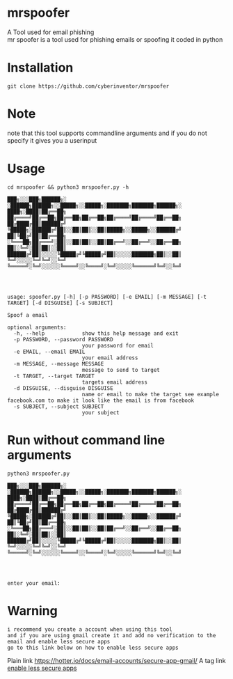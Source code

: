 # mrspoofer
A Tool used for email phishing<br>
mr spoofer is a tool used for phishing emails or spoofing it
coded in python
# Installation
```
git clone https://github.com/cyberinventor/mrspoofer
```
# Note
note that this tool supports commandline arguments and if you do not specify it gives you a userinput
# Usage
```
cd mrspoofer && python3 mrspoofer.py -h

███╗░░░███╗██████╗░  ░██████╗██████╗░░█████╗░░█████╗░███████╗███████╗██████╗░
████╗░████║██╔══██╗  ██╔════╝██╔══██╗██╔══██╗██╔══██╗██╔════╝██╔════╝██╔══██╗
██╔████╔██║██████╔╝  ╚█████╗░██████╔╝██║░░██║██║░░██║█████╗░░█████╗░░██████╔╝
██║╚██╔╝██║██╔══██╗  ░╚═══██╗██╔═══╝░██║░░██║██║░░██║██╔══╝░░██╔══╝░░██╔══██╗
██║░╚═╝░██║██║░░██║  ██████╔╝██║░░░░░╚█████╔╝╚█████╔╝██║░░░░░███████╗██║░░██║
╚═╝░░░░░╚═╝╚═╝░░╚═╝  ╚═════╝░╚═╝░░░░░░╚════╝░░╚════╝░╚═╝░░░░░╚══════╝╚═╝░░╚═╝




usage: spoofer.py [-h] [-p PASSWORD] [-e EMAIL] [-m MESSAGE] [-t TARGET] [-d DISGUISE] [-s SUBJECT]

Spoof a email

optional arguments:
  -h, --help            show this help message and exit
  -p PASSWORD, --password PASSWORD
                        your password for email
  -e EMAIL, --email EMAIL
                        your email address
  -m MESSAGE, --message MESSAGE
                        message to send to target
  -t TARGET, --target TARGET
                        targets email address
  -d DISGUISE, --disguise DISGUISE
                        name or email to make the target see example facebook.com to make it look like the email is from facebook
  -s SUBJECT, --subject SUBJECT
                        your subject
```
# Run without command line arguments
```
python3 mrspoofer.py

███╗░░░███╗██████╗░  ░██████╗██████╗░░█████╗░░█████╗░███████╗███████╗██████╗░
████╗░████║██╔══██╗  ██╔════╝██╔══██╗██╔══██╗██╔══██╗██╔════╝██╔════╝██╔══██╗
██╔████╔██║██████╔╝  ╚█████╗░██████╔╝██║░░██║██║░░██║█████╗░░█████╗░░██████╔╝
██║╚██╔╝██║██╔══██╗  ░╚═══██╗██╔═══╝░██║░░██║██║░░██║██╔══╝░░██╔══╝░░██╔══██╗
██║░╚═╝░██║██║░░██║  ██████╔╝██║░░░░░╚█████╔╝╚█████╔╝██║░░░░░███████╗██║░░██║
╚═╝░░░░░╚═╝╚═╝░░╚═╝  ╚═════╝░╚═╝░░░░░░╚════╝░░╚════╝░╚═╝░░░░░╚══════╝╚═╝░░╚═╝




enter your email:
```
# Warning
```
i recommend you create a account when using this tool
and if you are using gmail create it and add no verification to the email and enable less secure apps
go to this link below on how to enable less secure apps
```
Plain link
https://hotter.io/docs/email-accounts/secure-app-gmail/
A tag link
<a href=https://hotter.io/docs/email-accounts/secure-app-gmail/>enable less secure apps</a>
